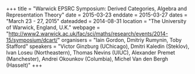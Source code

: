 +++
title = "Warwick EPSRC Symposium: Derived Categories, Algebra and Representation Theory"
date = 2015-03-23
enddate = 2015-03-27
dates = "March 23 - 27, 2015"
dateadded = 2014-08-31
location = "The University of Warwick, England, U.K."
webpage = "http://www2.warwick.ac.uk/fac/sci/maths/research/events/2014-15/symposium/dcart/"
organisers = "Iain Gordon, Dmitriy Rumynin, Toby Stafford"
speakers = "Victor Ginzburg (UChicago), Dmitri Kaledin (Steklov), Ivan Loseu (Northeastern), Thomas Nevins (UIUC), Alexander Premet (Manchester), Andrei Okounkov (Columbia), Michel Van den Bergh (Hasselt)"
+++
